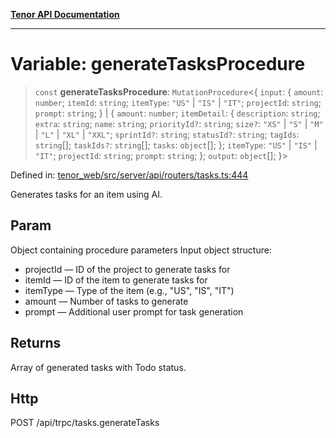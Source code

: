 [**Tenor API Documentation**](../../README.md)

***

# Variable: generateTasksProcedure

> `const` **generateTasksProcedure**: `MutationProcedure`\<\{ `input`: \{ `amount`: `number`; `itemId`: `string`; `itemType`: `"US"` \| `"IS"` \| `"IT"`; `projectId`: `string`; `prompt`: `string`; \} \| \{ `amount`: `number`; `itemDetail`: \{ `description`: `string`; `extra`: `string`; `name`: `string`; `priorityId?`: `string`; `size?`: `"XS"` \| `"S"` \| `"M"` \| `"L"` \| `"XL"` \| `"XXL"`; `sprintId?`: `string`; `statusId?`: `string`; `tagIds`: `string`[]; `taskIds?`: `string`[]; `tasks`: `object`[]; \}; `itemType`: `"US"` \| `"IS"` \| `"IT"`; `projectId`: `string`; `prompt`: `string`; \}; `output`: `object`[]; \}\>

Defined in: [tenor\_web/src/server/api/routers/tasks.ts:444](https://github.com/Apantli/Tenor/blob/551fcec623199ab0ac9668d926e7d67c9012d18e/tenor_web/src/server/api/routers/tasks.ts#L444)

Generates tasks for an item using AI.

## Param

Object containing procedure parameters
Input object structure:
- projectId — ID of the project to generate tasks for
- itemId — ID of the item to generate tasks for
- itemType — Type of the item (e.g., "US", "IS", "IT")
- amount — Number of tasks to generate
- prompt — Additional user prompt for task generation

## Returns

Array of generated tasks with Todo status.

## Http

POST /api/trpc/tasks.generateTasks
